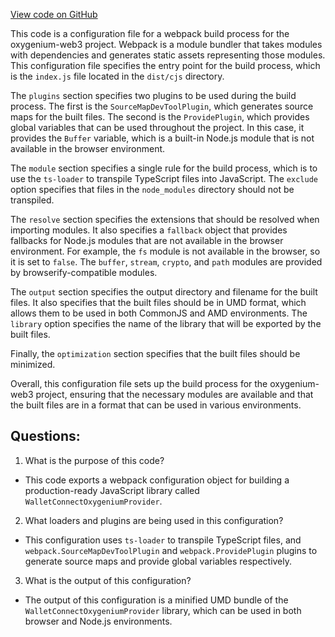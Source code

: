 [View code on GitHub](https://github.com/oxygenium/oxygenium-web3/packages/walletconnect/webpack.config.js)

This code is a configuration file for a webpack build process for the oxygenium-web3 project. Webpack is a module bundler that takes modules with dependencies and generates static assets representing those modules. This configuration file specifies the entry point for the build process, which is the `index.js` file located in the `dist/cjs` directory. 

The `plugins` section specifies two plugins to be used during the build process. The first is the `SourceMapDevToolPlugin`, which generates source maps for the built files. The second is the `ProvidePlugin`, which provides global variables that can be used throughout the project. In this case, it provides the `Buffer` variable, which is a built-in Node.js module that is not available in the browser environment. 

The `module` section specifies a single rule for the build process, which is to use the `ts-loader` to transpile TypeScript files into JavaScript. The `exclude` option specifies that files in the `node_modules` directory should not be transpiled. 

The `resolve` section specifies the extensions that should be resolved when importing modules. It also specifies a `fallback` object that provides fallbacks for Node.js modules that are not available in the browser environment. For example, the `fs` module is not available in the browser, so it is set to `false`. The `buffer`, `stream`, `crypto`, and `path` modules are provided by browserify-compatible modules. 

The `output` section specifies the output directory and filename for the built files. It also specifies that the built files should be in UMD format, which allows them to be used in both CommonJS and AMD environments. The `library` option specifies the name of the library that will be exported by the built files. 

Finally, the `optimization` section specifies that the built files should be minimized. 

Overall, this configuration file sets up the build process for the oxygenium-web3 project, ensuring that the necessary modules are available and that the built files are in a format that can be used in various environments.
## Questions: 
 1. What is the purpose of this code?
- This code exports a webpack configuration object for building a production-ready JavaScript library called `WalletConnectOxygeniumProvider`.

2. What loaders and plugins are being used in this configuration?
- This configuration uses `ts-loader` to transpile TypeScript files, and `webpack.SourceMapDevToolPlugin` and `webpack.ProvidePlugin` plugins to generate source maps and provide global variables respectively.

3. What is the output of this configuration?
- The output of this configuration is a minified UMD bundle of the `WalletConnectOxygeniumProvider` library, which can be used in both browser and Node.js environments.